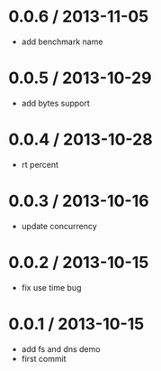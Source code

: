 
0.0.6 / 2013-11-05 
==================

  * add benchmark name

0.0.5 / 2013-10-29 
==================

  * add bytes support

0.0.4 / 2013-10-28 
==================

  * rt percent

0.0.3 / 2013-10-16 
==================

  * update concurrency

0.0.2 / 2013-10-15 
==================

  * fix use time bug

0.0.1 / 2013-10-15 
==================

  * add fs and dns demo
  * first commit
